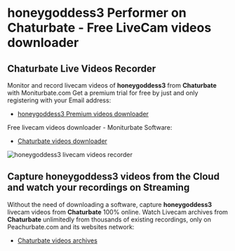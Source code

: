 # honeygoddess3 Performer on Chaturbate - Free LiveCam videos downloader

## Chaturbate Live Videos Recorder

Monitor and record livecam videos of **honeygoddess3** from **Chaturbate** with Moniturbate.com
Get a premium trial for free by just and only registering with your Email address:
* [honeygoddess3 Premium videos downloader](https://moniturbate.com/request-demo-licence-key.html)

Free livecam videos downloader - Moniturbate Software:
* [Chaturbate videos downloader](https://moniturbate.com/moniturbate-download-software.html)

![honeygoddess3 livecam videos recorder](https://peachurnet.com/templates/moniturbate-software.png)


## Capture honeygoddess3 videos from the Cloud and watch your recordings on Streaming

Without the need of downloading a software, capture **honeygoddess3** livecam videos from **Chaturbate** 100% online.
Watch Livecam archives from **Chaturbate** unlimitedly from thousands of existing recordings, only on Peachurbate.com and its websites network:
* [Chaturbate videos archives](https://peachurnet.com/)